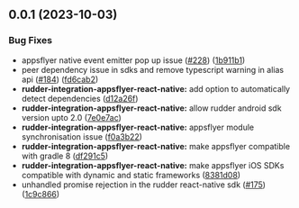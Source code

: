 ## 0.0.1 (2023-10-03)


### Bug Fixes

* appsflyer native event emitter pop up issue ([#228](https://github.com/rudderlabs/rudder-sdk-react-native/issues/228)) ([1b911b1](https://github.com/rudderlabs/rudder-sdk-react-native/commit/1b911b1b66ed76c3c53d9fd8638d755d9b8a3113))
* peer dependency issue in sdks and remove typescript warning in alias api ([#184](https://github.com/rudderlabs/rudder-sdk-react-native/issues/184)) ([fd6cab2](https://github.com/rudderlabs/rudder-sdk-react-native/commit/fd6cab262d1cba21dfd7129caa1a53d614cb7783))
* **rudder-integration-appsflyer-react-native:** add option to automatically detect dependencies ([d12a26f](https://github.com/rudderlabs/rudder-sdk-react-native/commit/d12a26fb34361dd53b79600554242f8efc70b041))
* **rudder-integration-appsflyer-react-native:** allow rudder android sdk version upto 2.0 ([7e0e7ac](https://github.com/rudderlabs/rudder-sdk-react-native/commit/7e0e7ac50ab9adbe3ecb4d819a6fcfc8a459733f))
* **rudder-integration-appsflyer-react-native:** appsflyer module synchronisation issue ([f0a3b22](https://github.com/rudderlabs/rudder-sdk-react-native/commit/f0a3b22130615d92c3dcec9c82c0417e10b32b71))
* **rudder-integration-appsflyer-react-native:** make appsflyer compatible with gradle 8 ([df291c5](https://github.com/rudderlabs/rudder-sdk-react-native/commit/df291c581d2e77db1624aa460fb801e1198896c9))
* **rudder-integration-appsflyer-react-native:** make appsflyer iOS SDKs compatible with dynamic and static frameworks ([8381d08](https://github.com/rudderlabs/rudder-sdk-react-native/commit/8381d0864bc7c4272d769ea8f705b84f212a2a96))
* unhandled promise rejection in the rudder react-native sdk ([#175](https://github.com/rudderlabs/rudder-sdk-react-native/issues/175)) ([1c9c866](https://github.com/rudderlabs/rudder-sdk-react-native/commit/1c9c866dfd59ef751075ccbcbece36efd891d50b))

